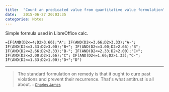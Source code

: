 ```yaml
---
title:  "Count an predicated value from quantitative value formulation"
date:   2015-06-27 20:03:35
categories: Notes
---
```


Simple formula used in LibreOffice calc.

    =IF(AND(D2<=4;D2>3.66);"A"; IF(AND(D2<=3.66;D2>3.33);"A-"; IF(AND(D2<=3.33;D2>3.00);"B+"; IF(AND(D2<=3.00;D2>2.66);"B"; IF(AND(D2<=2.66;D2>2.33);"B-"; IF(AND(D2<=2.33;D2>2.00);"C+"; IF(AND(D2<=2.00;D2>1.66);"C"; IF(AND(D2<=1.66;D2>1.33);"C-"; IF(AND(D2<=1.33;D2>1.00);"D+";"D")


---
> The standard formulation on remedy is that it ought to cure past violations and prevent their recurrence. That's what antitrust is all about. 
> <small>- [Charles James](http://www.brainyquote.com/quotes/quotes/c/charlesjam295132.html)</small>
